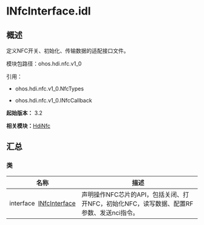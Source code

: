 # INfcInterface.idl


## 概述

定义NFC开关、初始化、传输数据的适配接口文件。

模块包路径：ohos.hdi.nfc.v1_0

引用：

- ohos.hdi.nfc.v1_0.NfcTypes

- ohos.hdi.nfc.v1_0.INfcCallback

**起始版本：** 3.2

**相关模块：**[HdiNfc](_hdi_nfc_v10.md)


## 汇总


### 类

| 名称 | 描述 | 
| -------- | -------- |
| interface&nbsp;&nbsp;[INfcInterface](interface_i_nfc_interface_v10.md) | 声明操作NFC芯片的API，包括关闭、打开NFC，初始化NFC，读写数据、配置RF参数、发送nci指令。  | 
